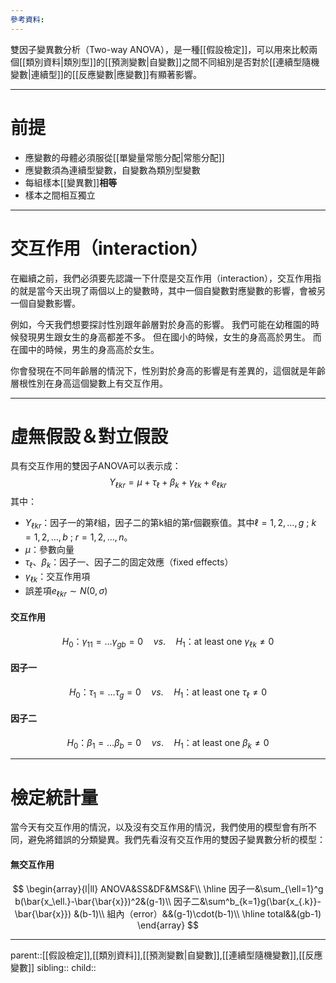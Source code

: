 ```yaml
---
參考資料:
---
```

雙因子變異數分析（Two-way ANOVA），是一種[[假設檢定]]，可以用來比較兩個[[類別資料|類別型]]的[[預測變數|自變數]]之間不同組別是否對於[[連續型隨機變數|連續型]]的[[反應變數|應變數]]有顯著影響。
- - -
# 前提
- 應變數的母體必須服從[[單變量常態分配|常態分配]]
- 應變數須為連續型變數，自變數為類別型變數
- 每組樣本[[變異數]]**相等**
- 樣本之間相互獨立
- - -
# 交互作用（interaction）
在繼續之前，我們必須要先認識一下什麼是交互作用（interaction），交互作用指的就是當今天出現了兩個以上的變數時，其中一個自變數對應變數的影響，會被另一個自變數影響。

例如，今天我們想要探討性別跟年齡層對於身高的影響。
我們可能在幼稚園的時候發現男生跟女生的身高都差不多。
但在國小的時候，女生的身高高於男生。
而在國中的時候，男生的身高高於女生。

你會發現在不同年齡層的情況下，性別對於身高的影響是有差異的，這個就是年齡層根性別在身高這個變數上有交互作用。
- - -
# 虛無假設＆對立假設
具有交互作用的雙因子ANOVA可以表示成：
$$
Y_{\ell k r}=\mu+\tau_\ell+\beta_k+\gamma_{\ell k}+e_{\ell k r}
$$
其中：
- $Y_{\ell k r}$：因子一的第$\ell$組，因子二的第k組的第r個觀察值。其中$\ell=1,2,\ldots,g$ ; $k=1,2,\ldots,b$ ; $r=1,2,\ldots,n$。
- $\mu$：參數向量
- $\tau_{\ell}、\beta_k$：因子一、因子二的固定效應（fixed effects）
- $\gamma_{\ell k}$：交互作用項
- 誤差項$e_{\ell k r}\sim N(0,\sigma)$
#### 交互作用
$$
H_0\text{：}\gamma_{11}=\ldots\gamma_{gb}=0\quad vs.\quad H_1\text{：} \text{at least one }\gamma_{\ell k}\neq0
$$
#### 因子一
$$
H_0\text{：}\tau_1=\ldots\tau_g=0\quad vs.\quad H_1\text{：} \text{at least one }\tau_\ell\neq0
$$
#### 因子二
$$
H_0\text{：}\beta_1=\ldots\beta_b=0\quad vs.\quad H_1\text{：} \text{at least one }\beta_k\neq0
$$
- - - 
# 檢定統計量
當今天有交互作用的情況，以及沒有交互作用的情況，我們使用的模型會有所不同，避免將錯誤的分類變異。我們先看沒有交互作用的雙因子變異數分析的模型：
#### 無交互作用
$$
\begin{array}{l|ll}
ANOVA&SS&DF&MS&F\\
\hline
因子一&\sum_{\ell=1}^g b(\bar{x_\ell.}-\bar{\bar{x}})^2&(g-1)\\
因子二&\sum^b_{k=1}g(\bar{x_{.k}}-\bar{\bar{x}})
&(b-1)\\
組內（error）&&(g-1)\cdot(b-1)\\
\hline
total&&(gb-1)
\end{array}
$$
- - -
parent::[[假設檢定]],[[類別資料]],[[預測變數|自變數]],[[連續型隨機變數]],[[反應變數]]
sibling::
child::